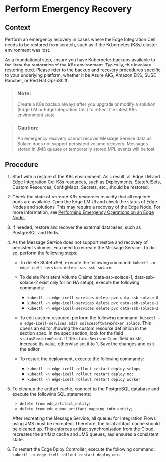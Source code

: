 <!-- loio0a99783d662d45b28142129854aae518 -->

# Perform Emergency Recovery



## Context

Perform an emergency recovery in cases where the Edge Integration Cell needs to be restored from scratch, such as if the Kubernetes \(K8s\) cluster environment was lost.

As a foundational step, ensure you have Kubernetes backups available to facilitate the restoration of the K8s environment. Typically, this involves restoring etcd. Please refer to the backup and recovery procedures specific to your underlying platform, whether it be Azure AKS, Amazon EKS, SUSE Rancher, or Red Hat OpenShift.

> ### Note:  
> Create a K8s backup always after you upgrade or modify a solution \(Edge LM or Edge Integration Cell\) to reflect the latest K8s environment state.

> ### Caution:  
> An emergency recovery cannot recover Message Service data as Solace does not support persistent volume recovery. Messages stored in JMS queues or temporarily stored MPL events will be lost.



## Procedure

1.  Start with a restore of the K8s environment. As a result, all Edge LM and Edge Integration Cell K8s resources, such as Deployments, StatefulSets, Custom Resources, ConfigMaps, Secrets, etc., should be restored.

2.  Check the state of restored K8s resources to verify that all required pods are available. Open the Edge LM UI and check the status of Edge Nodes and solutions. This may require a recovery of the Edge Node. For more information, see [Performing Emergency Operations on an Edge Node.](https://help.sap.com/docs/EDGE_LIFECYCLE_MANAGEMENT/9d5719aae5aa4d479083253ba79c23f9/94b35056bbf94a73a6716a8d194a78d6.html)

3.  If needed, restore and recover the external databases, such as PostgreSQL and Redis.

4.  As the Message Service does not support restore and recovery of persistent volumes, you need to recreate the Message Service. To do so, perform the following steps:

    -   To delete StatefulSet, execute the following command: `kubectl -n edge-icell-services delete sts ssb-solace`.


    -   To delete Persistent Volume Claims \(data-ssb-solace-1, data-ssb-solace-2 exist only for an HA setup\), execute the following commands:
        -   `kubectl -n edge-icell-services delete pvc data-ssb-solace-0`
        -   `kubectl -n edge-icell-services delete pvc data-ssb-solace-1`
        -   `kubectl -n edge-icell-services delete pvc data-ssb-solace-2`


    -   To edit custom resource, perform the following command: `kubectl -n edge-icell-services edit solacesoftwarebroker solace`. This opens an editor showing the custom resource definition in the section spec. In the spec section, look for the field `statusRevisionCount`. If the `statusRevisionCount` field exists, increase its value; otherwise set it to 1. Save the changes and exit the editor.

    -   To restart the deployment, execute the following commands:
        -   `kubectl -n edge-icell rollout restart deploy solops`
        -   `kubectl -n edge-icell rollout restart deploy mdc`
        -   `kubectl -n edge-icell rollout restart deploy worker`


5.  To cleanup the artifact cache, connect to the PostgreSQL database and execute the following SQL statements:

    -   `delete from edc_artifact_entity;`
    -   `delete from edc_queue_artifact_mapping_info_entity;`

    After recreating the Message Service, all queues for Integration Flows using JMS must be recreated. Therefore, the local artifact cache should be cleaned up. This enforces artifact synchronization from the Cloud, recreates the artifact cache and JMS queues, and ensures a consistent state.

6.  To restart the Edge Dploy Controller, execute the following command: `kubectl -n edge-icell rollout restart deploy edc`.


